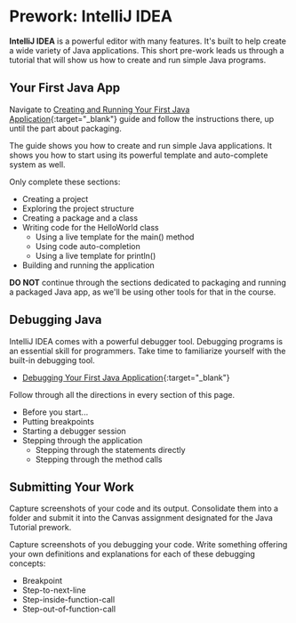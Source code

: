 # Prework: IntelliJ IDEA

**IntelliJ IDEA** is a powerful editor with many features. It's built to help create a wide variety of Java applications. This short pre-work leads us through a tutorial that will show us how to create and run simple Java programs.

## Your First Java App

Navigate to [Creating and Running Your First Java Application](https://www.jetbrains.com/help/idea/creating-and-running-your-first-java-application.html){:target="_blank"} guide and follow the instructions there, up until the part about packaging. 

The guide shows you how to create and run simple Java applications. It shows you how to start using its powerful template and auto-complete system as well.

Only complete these sections:

* Creating a project
* Exploring the project structure
* Creating a package and a class
* Writing code for the HelloWorld class
  * Using a live template for the main() method
  * Using code auto-completion
  * Using a live template for println()
* Building and running the application

**DO NOT** continue through the sections dedicated to packaging and running a packaged Java app, as we'll be using other tools for that in the course.

## Debugging Java

IntelliJ IDEA comes with a powerful debugger tool. Debugging programs is an essential skill for programmers. Take time to familiarize yourself with the built-in debugging tool.

* [Debugging Your First Java Application](https://www.jetbrains.com/help/idea/debugging-your-first-java-application.html){:target="_blank"}

Follow through all the directions in every section of this page.

* Before you start...
* Putting breakpoints
* Starting a debugger session
* Stepping through the application
  * Stepping through the statements directly
  * Stepping through the method calls

## Submitting Your Work

Capture screenshots of your code and its output. Consolidate them into a folder and submit it into the Canvas assignment designated for the Java Tutorial prework.

Capture screenshots of you debugging your code. Write something offering your own definitions and explanations for each of these debugging concepts:

* Breakpoint
* Step-to-next-line
* Step-inside-function-call
* Step-out-of-function-call

